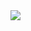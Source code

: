 <div class='tableauPlaceholder' id='viz1697638723545' style='position: relative'><noscript><a href='#'><img alt=' ' src='https:&#47;&#47;public.tableau.com&#47;static&#47;images&#47;SF&#47;SFOrangeWeek&#47;SFOrangeWeekDashboard&#47;1_rss.png' style='border: none' /></a></noscript><object class='tableauViz'  style='display:none;'><param name='host_url' value='https%3A%2F%2Fpublic.tableau.com%2F' /> <param name='embed_code_version' value='3' /> <param name='site_root' value='' /><param name='name' value='SFOrangeWeek&#47;SFOrangeWeekDashboard' /><param name='tabs' value='yes' /><param name='toolbar' value='yes' /><param name='static_image' value='https:&#47;&#47;public.tableau.com&#47;static&#47;images&#47;SF&#47;SFOrangeWeek&#47;SFOrangeWeekDashboard&#47;1.png' /> <param name='animate_transition' value='yes' /><param name='display_static_image' value='yes' /><param name='display_spinner' value='yes' /><param name='display_overlay' value='yes' /><param name='display_count' value='yes' /><param name='language' value='en-US' /></object></div>                <script type='text/javascript'>                    var divElement = document.getElementById('viz1697638723545');                    var vizElement = divElement.getElementsByTagName('object')[0];                    if ( divElement.offsetWidth > 800 ) { vizElement.style.minWidth='1200px';vizElement.style.maxWidth='100%';vizElement.style.minHeight='2450px';vizElement.style.maxHeight=(divElement.offsetWidth*0.75)+'px';} else if ( divElement.offsetWidth > 500 ) { vizElement.style.minWidth='1200px';vizElement.style.maxWidth='100%';vizElement.style.minHeight='2450px';vizElement.style.maxHeight=(divElement.offsetWidth*0.75)+'px';} else { vizElement.style.width='100%';vizElement.style.minHeight='1200px';vizElement.style.maxHeight=(divElement.offsetWidth*1.77)+'px';}                     var scriptElement = document.createElement('script');                    scriptElement.src = 'https://public.tableau.com/javascripts/api/viz_v1.js';                    vizElement.parentNode.insertBefore(scriptElement, vizElement);                </script>
